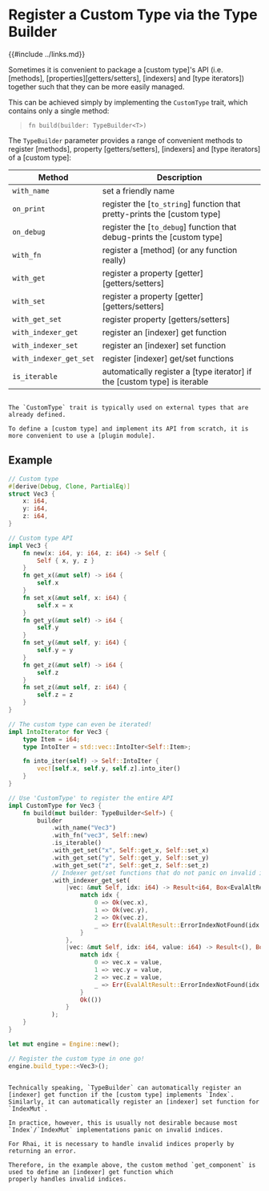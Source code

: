 Register a Custom Type via the Type Builder
===========================================

{{#include ../links.md}}

Sometimes it is convenient to package a [custom type]'s API (i.e. [methods],
[properties][getters/setters], [indexers] and [type iterators]) together such that they can be more
easily managed.

This can be achieved simply by implementing the `CustomType` trait, which contains only a single method:

> `fn build(builder: TypeBuilder<T>)`

The `TypeBuilder` parameter provides a range of convenient methods to register [methods], property
[getters/setters], [indexers] and [type iterators] of a [custom type]:

| Method                 | Description                                                               |
| ---------------------- | ------------------------------------------------------------------------- |
| `with_name`            | set a friendly name                                                       |
| `on_print`             | register the [`to_string`] function that pretty-prints the [custom type]  |
| `on_debug`             | register the [`to_debug`] function that debug-prints the [custom type]    |
| `with_fn`              | register a [method] (or any function really)                              |
| `with_get`             | register a property [getter][getters/setters]                             |
| `with_set`             | register a property [getter][getters/setters]                             |
| `with_get_set`         | register property [getters/setters]                                       |
| `with_indexer_get`     | register an [indexer] get function                                        |
| `with_indexer_set`     | register an [indexer] set function                                        |
| `with_indexer_get_set` | register [indexer] get/set functions                                      |
| `is_iterable`          | automatically register a [type iterator] if the [custom type] is iterable |

```admonish tip.small "Tip: Use plugin module if starting from scratch"

The `CustomType` trait is typically used on external types that are already defined.

To define a [custom type] and implement its API from scratch, it is more convenient to use a [plugin module].
```


Example
-------

```rust
// Custom type
#[derive(Debug, Clone, PartialEq)]
struct Vec3 {
    x: i64,
    y: i64,
    z: i64,
}

// Custom type API
impl Vec3 {
    fn new(x: i64, y: i64, z: i64) -> Self {
        Self { x, y, z }
    }
    fn get_x(&mut self) -> i64 {
        self.x
    }
    fn set_x(&mut self, x: i64) {
        self.x = x
    }
    fn get_y(&mut self) -> i64 {
        self.y
    }
    fn set_y(&mut self, y: i64) {
        self.y = y
    }
    fn get_z(&mut self) -> i64 {
        self.z
    }
    fn set_z(&mut self, z: i64) {
        self.z = z
    }
}

// The custom type can even be iterated!
impl IntoIterator for Vec3 {
    type Item = i64;
    type IntoIter = std::vec::IntoIter<Self::Item>;

    fn into_iter(self) -> Self::IntoIter {
        vec![self.x, self.y, self.z].into_iter()
    }
}

// Use 'CustomType' to register the entire API
impl CustomType for Vec3 {
    fn build(mut builder: TypeBuilder<Self>) {
        builder
            .with_name("Vec3")
            .with_fn("vec3", Self::new)
            .is_iterable()
            .with_get_set("x", Self::get_x, Self::set_x)
            .with_get_set("y", Self::get_y, Self::set_y)
            .with_get_set("z", Self::get_z, Self::set_z)
            // Indexer get/set functions that do not panic on invalid indices
            .with_indexer_get_set(
                |vec: &mut Self, idx: i64) -> Result<i64, Box<EvalAltResult>> {
                    match idx {
                        0 => Ok(vec.x),
                        1 => Ok(vec.y),
                        2 => Ok(vec.z),
                        _ => Err(EvalAltResult::ErrorIndexNotFound(idx.Into(), Position::NONE).into()),
                    }
                },
                |vec: &mut Self, idx: i64, value: i64) -> Result<(), Box<EvalAltResult>> {
                    match idx {
                        0 => vec.x = value,
                        1 => vec.y = value,
                        2 => vec.z = value,
                        _ => Err(EvalAltResult::ErrorIndexNotFound(idx.Into(), Position::NONE).into()),
                    }
                    Ok(())
                }
            );
    }
}

let mut engine = Engine::new();

// Register the custom type in one go!
engine.build_type::<Vec3>();
```

~~~admonish question "TL;DR: Why isn't there `is_indexable`?"

Technically speaking, `TypeBuilder` can automatically register an [indexer] get function if the [custom type] implements `Index`.
Similarly, it can automatically register an [indexer] set function for `IndexMut`.

In practice, however, this is usually not desirable because most `Index`/`IndexMut` implementations panic on invalid indices.

For Rhai, it is necessary to handle invalid indices properly by returning an error.

Therefore, in the example above, the custom method `get_component` is used to define an [indexer] get function which
properly handles invalid indices.
~~~
